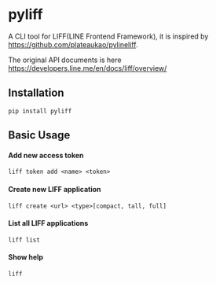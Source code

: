 # pyliff
A CLI tool for LIFF(LINE Frontend Framework), it is inspired by https://github.com/plateaukao/pylineliff.

The original API documents is here
https://developers.line.me/en/docs/liff/overview/ 

## Installation
```pip install pyliff```

## Basic Usage

#### Add new access token
```liff token add <name> <token>```

#### Create new LIFF application
```liff create <url> <type>[compact, tall, full]```

#### List all LIFF applications
```liff list```

#### Show help
```liff```